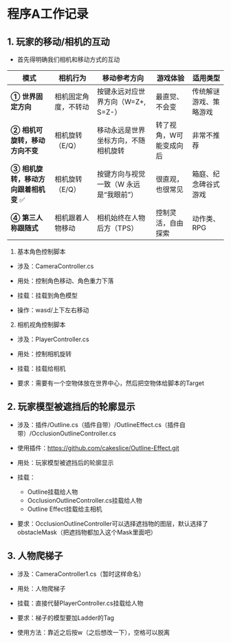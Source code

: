 # 程序A工作记录

## 1. 玩家的移动/相机的互动

- 首先得明确我们相机和移动方式的互动

| 模式                                 | 相机行为             | 移动参考方向                           | 游戏体验                | 适用类型               |
| ------------------------------------ | -------------------- | -------------------------------------- | ----------------------- | ---------------------- |
| **① 世界固定方向**                   | 相机固定角度，不转动 | 按键永远对应世界方向（W=Z+, S=Z-）     | 最直觉、不会变          | 传统解谜游戏、策略游戏 |
| **② 相机可旋转，移动方向不变**       | 相机旋转（E/Q）      | 移动永远是世界坐标方向，不随相机旋转   | 转了视角，W可能变成向后 | 非常不推荐             |
| **③ 相机旋转，移动方向跟着相机变** ✅ | 相机旋转（E/Q）      | 按键方向与视觉一致（W 永远是“我眼前”） | 很直观，也很常见        | 箱庭、纪念碑谷式游戏   |
| **④ 第三人称跟随式**                 | 相机跟着人物移动     | 相机始终在人物后方（TPS）              | 控制灵活，自由探索      | 动作类、RPG            |

1. 基本角色控制脚本

- 涉及：CameraController.cs

- 用处：控制角色移动、角色重力下落
- 挂载：挂载到角色模型
- 操作：wasd/上下左右移动



2. 相机视角控制脚本

- 涉及：PlayerController.cs

- 用处：控制相机旋转
- 挂载：挂载给相机

- 要求：需要有一个空物体放在世界中心，然后把空物体给脚本的Target

## 2. 玩家模型被遮挡后的轮廓显示

- 涉及：插件/Outline.cs（插件自带）/OutlineEffect.cs（插件自带）/OcclusionOutlineController.cs

- 使用插件：https://github.com/cakeslice/Outline-Effect.git
- 用处：玩家模型被遮挡后的轮廓显示

- 挂载：
  - Outline挂载给人物
  - OcclusionOutlineController.cs挂载给人物
  - Outline Effect挂载给主相机

- 要求：OcclusionOutlineController可以选择遮挡物的图层，默认选择了obstacleMask（把遮挡物都加入这个Mask里面吧）

## 3. 人物爬梯子

- 涉及：CameraController1.cs（暂时这样命名）

- 用处：人物爬梯子

- 挂载：直接代替PlayerController.cs挂载给人物

- 要求：梯子的模型要加Ladder的Tag
- 使用方法：靠近之后按w（之后想改一下），空格可以脱离

